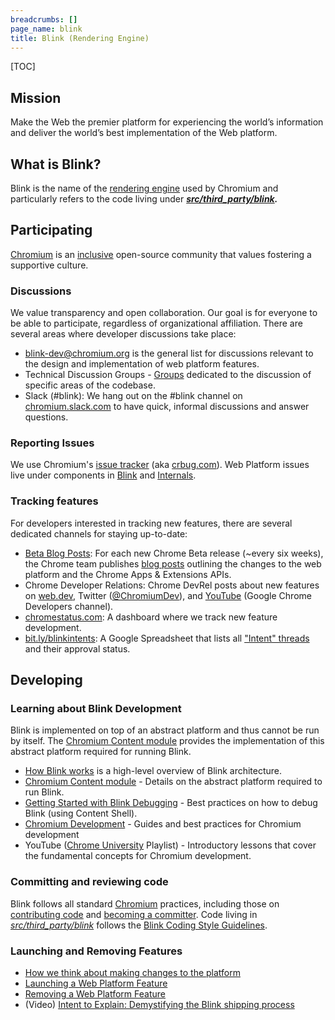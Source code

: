 ```yaml
---
breadcrumbs: []
page_name: blink
title: Blink (Rendering Engine)
---
```


[TOC]

## Mission

Make the Web the premier platform for experiencing the world’s information and
deliver the world’s best implementation of the Web platform.

## What is Blink?

Blink is the name of the [rendering
engine](https://en.wikipedia.org/wiki/Web_browser_engine) used by Chromium and
particularly refers to the code living under
***[src/third_party/blink](https://chromium.googlesource.com/chromium/src/+/refs/heads/master/third_party/blink/).***

## Participating

[Chromium](http://chromium.org) is an
[inclusive](https://chromium.googlesource.com/chromium/src/+/master/CODE_OF_CONDUCT.md)
open-source community that values fostering a supportive culture.

### Discussions

We value transparency and open collaboration. Our goal is for everyone to be
able to participate, regardless of organizational affiliation. There are several
areas where developer discussions take place:

*   [blink-dev@chromium.org](https://groups.google.com/a/chromium.org/group/blink-dev/topics)
            is the general list for discussions relevant to the design and
            implementation of web platform features.
*   Technical Discussion Groups -
            [Groups](/developers/technical-discussion-groups) dedicated to the
            discussion of specific areas of the codebase.
*   Slack (#blink): We hang out on the #blink channel on
            [chromium.slack.com](https://chromium.slack.com) to have quick,
            informal discussions and answer questions.

### Reporting Issues

We use Chromium's [issue
tracker](https://bugs.chromium.org/p/chromium/issues/list) (aka
[crbug.com](http://crbug.com)). Web Platform issues live under components in
[Blink](https://bugs.chromium.org/p/chromium/issues/list?q=component%3Ablink&can=2)
and
[Internals](https://bugs.chromium.org/p/chromium/issues/list?q=component%3Ainternals&can=2).

### Tracking features

For developers interested in tracking new features, there are several dedicated
channels for staying up-to-date:

*   [Beta Blog Posts](https://blog.chromium.org/search/label/beta): For
            each new Chrome Beta release (~every six weeks), the Chrome team
            publishes [blog posts](https://blog.chromium.org/search/label/beta)
            outlining the changes to the web platform and the Chrome Apps &
            Extensions APIs.
*   Chrome Developer Relations: Chrome DevRel posts about new features
            on [web.dev](https://web.dev/), Twitter
            ([@ChromiumDev](https://twitter.com/ChromiumDev)), and
            [YouTube](https://www.youtube.com/user/ChromeDevelopers/) (Google
            Chrome Developers channel).
*   [chromestatus.com](https://www.chromestatus.com/): A dashboard where
            we track new feature development.
*   [bit.ly/blinkintents](https://bit.ly/blinkintents): A Google
            Spreadsheet that lists all ["Intent"
            threads](/blink#TOC-Web-Platform-Changes:-Process) and their
            approval status.

## Developing

### Learning about Blink Development

Blink is implemented on top of an abstract platform and thus cannot be run by
itself. The [Chromium Content module](/developers/content-module) provides the
implementation of this abstract platform required for running Blink.

*   [How Blink
            works](https://docs.google.com/document/d/1aitSOucL0VHZa9Z2vbRJSyAIsAz24kX8LFByQ5xQnUg)
            is a high-level overview of Blink architecture.
*   [Chromium Content module](/developers/content-module) - Details on
            the abstract platform required to run Blink.
*   [Getting Started with Blink
            Debugging](/blink/getting-started-with-blink-debugging) - Best
            practices on how to debug Blink (using Content Shell).
*   [Chromium Development](/developers) - Guides and best practices for
            Chromium development
*   YouTube ([Chrome
            University](https://www.youtube.com/playlist?list=PLNYkxOF6rcICgS7eFJrGDhMBwWtdTgzpx)
            Playlist) - Introductory lessons that cover the fundamental concepts
            for Chromium development.

### Committing and reviewing code

Blink follows all standard [Chromium](/developers) practices, including those on
[contributing
code](https://chromium.googlesource.com/chromium/src/+/master/docs/contributing.md)
and [becoming a committer](/getting-involved/become-a-committer). Code living in
*[src/third_party/blink](https://chromium.googlesource.com/chromium/src/+/refs/heads/master/third_party/blink/)*
follows the [Blink Coding Style Guidelines](/blink/coding-style).

### Launching and Removing Features

*   [How we think about making changes to the
            platform](/blink/guidelines/web-platform-changes-guidelines)
*   [Launching a Web Platform Feature](/blink/launching-features)
*   [Removing a Web Platform Feature](/blink/deprecating-features)
*   (Video) [Intent to Explain: Demystifying the Blink shipping
            process](https://www.youtube.com/watch?v=y3EZx_b-7tk)
